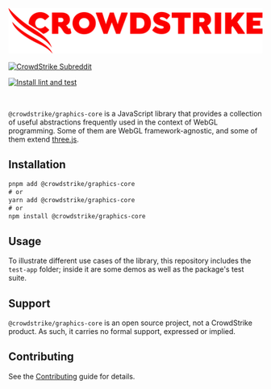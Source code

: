 ![CrowdStrike](/.github/cs-logo.png)

[![CrowdStrike Subreddit](https://img.shields.io/badge/-r%2Fcrowdstrike-white?logo=reddit&labelColor=gray&link=https%3A%2F%2Freddit.com%2Fr%2Fcrowdstrike)](https://reddit.com/r/crowdstrike)

[![Install lint and test](https://github.com/CrowdStrike/graphics/actions/workflows/ci.yml/badge.svg)](https://github.com/CrowdStrike/graphics/actions/workflows/ci.yml)

<br>

`@crowdstrike/graphics-core` is a JavaScript library that provides a collection of useful abstractions frequently used in the context of WebGL programming. Some of them are WebGL framework-agnostic, and some of them extend [three.js](https://threejs.org/).

## Installation

```
pnpm add @crowdstrike/graphics-core
# or
yarn add @crowdstrike/graphics-core
# or
npm install @crowdstrike/graphics-core
```

## Usage

To illustrate different use cases of the library, this repository includes the `test-app` folder; inside it are some demos as well as the package's test suite.

## Support

`@crowdstrike/graphics-core` is an open source project, not a CrowdStrike product. As such, it carries no formal support, expressed or implied.

## Contributing

See the [Contributing](CONTRIBUTING.md) guide for details.
